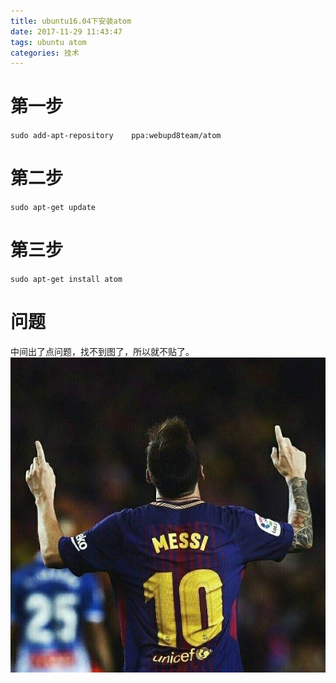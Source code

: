 ```yaml
---
title: ubuntu16.04下安装atom
date: 2017-11-29 11:43:47
tags: ubuntu atom
categories: 技术
---
```

# 第一步
`sudo add-apt-repository    ppa:webupd8team/atom`
# 第二步
`sudo apt-get update`
# 第三步
`sudo apt-get install atom`
# 问题
中间出了点问题，找不到图了，所以就不贴了。
![](https://raw.githubusercontent.com/hjyai94/Blog/master/source/uploads/avatar.jpg)
